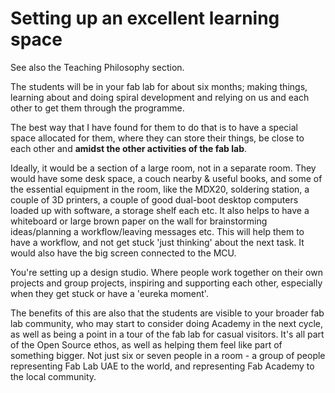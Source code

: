# Setting up an excellent learning space

See also the Teaching Philosophy section.

The students will be in your fab lab for about six months; making things, learning about and doing spiral development and relying on us and each other to get them through the programme. 

The best way that I have found for them to do that is to have a special space allocated for them, where they can store their things, be close to each other and **amidst the other activities of the fab lab**.

Ideally, it would be a section of a large room, not in a separate room. They would have some desk space, a couch nearby  &  useful books, and some of the essential equipment in the room, like the MDX20, soldering station, a couple of 3D printers, a couple of good dual-boot desktop computers loaded up with software, a storage shelf each etc. It also helps to have a whiteboard or large brown paper on the wall for brainstorming ideas/planning a workflow/leaving messages etc. This will help them to have a workflow, and not get stuck 'just thinking' about the next task. It would also have the big screen connected to the MCU.

You're setting up a design studio. Where people work together on their own projects and group projects, inspiring and supporting each other, especially when they get stuck or have a 'eureka moment'.

The benefits of this are also that the students are visible to your broader fab lab community, who may start to consider doing Academy in the next cycle, as well as being a point in a tour of the fab lab for casual visitors. It's all part of the Open Source ethos, as well as helping them feel like part of something bigger. Not just six or seven people in a room - a group of people representing Fab Lab UAE to the world, and representing Fab Academy to the local community. 

